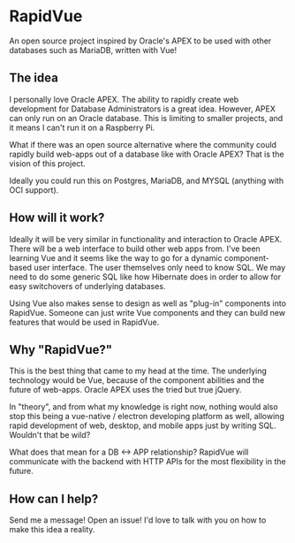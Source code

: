 # RapidVue
An open source project inspired by Oracle's APEX to be used with other databases such as MariaDB, written with Vue!

## The idea

I personally love Oracle APEX. The ability to rapidly create web development for Database Administrators is a great idea. However, APEX can only run on an Oracle database. This is limiting to smaller projects, and it means I can't run it on a Raspberry Pi.

What if there was an open source alternative where the community could rapidly build web-apps out of a database like with Oracle APEX? That is the vision of this project.

Ideally you could run this on Postgres, MariaDB, and MYSQL (anything with OCI support).

## How will it work?

Ideally it will be very similar in functionality and interaction to Oracle APEX. There will be a web interface to build other web apps from. I've been learning Vue and it seems like the way to go for a dynamic component-based user interface. The user themselves only need to know SQL. We may need to do some generic SQL like how Hibernate does in order to allow for easy switchovers of underlying databases.

Using Vue also makes sense to design as well as "plug-in" components into RapidVue. Someone can just write Vue components and they can build new features that would be used in RapidVue.

## Why "RapidVue?"

This is the best thing that came to my head at the time. The underlying technology would be Vue, because of the component abilities and the future of web-apps. Oracle APEX uses the tried but true jQuery.

In "theory", and from what my knowledge is right now, nothing would also stop this being a vue-native / electron developing platform as well, allowing rapid development of web, desktop, and mobile apps just by writing SQL. Wouldn't that be wild?

What does that mean for a DB <-> APP relationship? RapidVue will communicate with the backend with HTTP APIs for the most flexibility in the future.

## How can I help?

Send me a message! Open an issue! I'd love to talk with you on how to make this idea a reality.